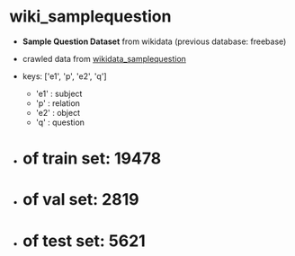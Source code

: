 # wiki_samplequestion

* **Sample Question Dataset** from wikidata (previous database: freebase)
* crawled data from [wikidata_samplequestion](https://github.com/askplatypus/wikidata-simplequestions)

* keys: ['e1', 'p', 'e2', 'q']
  * 'e1'  : subject
  * 'p'   : relation
  * 'e2'  : object
  * 'q'   : question

* # of train set:   19478
* # of val set:     2819
* # of test set:    5621
